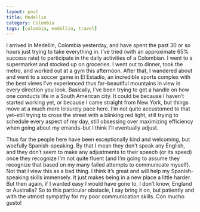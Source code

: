 ```yaml
---
layout: post
title: Medellin
category: Colombia
tags: [colombia, medellin, travel]
---
```


I arrived in Medellín, Colombia yesterday, and have spent the past 30 or so hours just trying to take everything in. I’ve tried (with an approximate 65% success rate) to participate in the daily activities of a Colombian. I went to a supermarket and stocked up on groceries. I went out to dinner, took the metro, and worked out at a gym this afternoon. After that, I wandered about and went to a soccer game in El Estadio, an incredible sports complex with the best views I’ve experienced thus far–beautiful mountains in view in every direction you look. Basically, I’ve been trying to get a handle on how one conducts life in a South American city. It could be because I haven’t started working yet, or because I came straight from New York, but things move at a much more leisurely pace here. I’m not quite accustomed to that yet–still trying to cross the street with a blinking red light, still trying to schedule every aspect of my day, still obsessing over maximizing efficiency when going about my errands–but I think I’ll eventually adjust.

Thus far the people here have been exceptionally kind and welcoming, but woefully Spanish-speaking. By that I mean they don’t speak any English, and they don’t seem to make any adjustments to their speech (or its speed) once they recognize I’m not quite fluent (and I’m going to assume they recognize that based on my many failed attempts to communicate myself). Not that I view this as a bad thing. I think it’s great and will help my Spanish-speaking skills immensely. It just makes being in a new place a little harder. But then again, if I wanted easy I would have gone to, I don’t know, England or Australia? So to this particular obstacle, I say bring it on, but patiently and with the utmost sympathy for my poor communication skills. Con mucho gusto!
